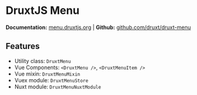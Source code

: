 <logo class="mb-3"></logo>

# DruxtJS Menu

**Documentation:** [menu.druxtjs.org](https://menu.druxtjs.org) |
**Github:** [github.com/druxt/druxt-menu](https://github.com/druxt/druxt-menu)

## Features

- Utility class: `DruxtMenu`
- Vue Components: `<DruxtMenu />`, `<DruxtMenuItem />`
- Vue mixin: `DruxtMenuMixin`
- Vuex module: `DruxtMenuStore`
- Nuxt module: `DruxtMenuNuxtModule`

